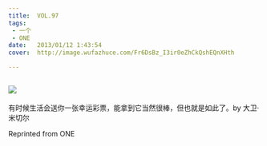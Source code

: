 ```yaml
---
title:	VOL.97
tags:
 - 一个
 - ONE
date:	2013/01/12 1:43:54
cover:	http://image.wufazhuce.com/Fr6DsBz_I3ir0eZhCkQshEQnXHth

---
```

![](http://image.wufazhuce.com/Fr6DsBz_I3ir0eZhCkQshEQnXHth)
---

有时候生活会送你一张幸运彩票，能拿到它当然很棒，但也就是如此了。by 大卫·米切尔
 
Reprinted from ONE
